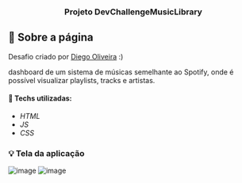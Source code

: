<h3 align="center">
  Projeto DevChallengeMusicLibrary
</h3>

## :rocket: Sobre a página

Desafio criado por  <a href="https://www.linkedin.com/in/diego-de-oliveira-brito/">Diego Oliveira</a> :)

dashboard de um sistema de músicas semelhante ao Spotify, onde é possível visualizar playlists, tracks e artistas.

#### :wrench: Techs utilizadas:
* _HTML_
* _JS_
* _CSS_

### :bulb: Tela da aplicação

![image](https://github.com/JonanthaW/Projeto-DevChallengeMusicLibrary/blob/main/assets/example1.jpg)
![image](https://github.com/JonanthaW/Projeto-DevChallengeMusicLibrary/blob/main/assets/example2.jpg)
